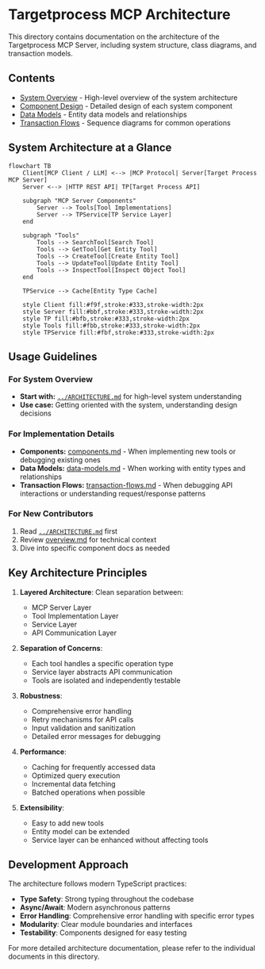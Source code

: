 # Targetprocess MCP Architecture

This directory contains documentation on the architecture of the Targetprocess MCP Server, including system structure, class diagrams, and transaction models.

## Contents

- [System Overview](overview.md) - High-level overview of the system architecture
- [Component Design](components.md) - Detailed design of each system component
- [Data Models](data-models.md) - Entity data models and relationships
- [Transaction Flows](transaction-flows.md) - Sequence diagrams for common operations

## System Architecture at a Glance

```mermaid
flowchart TB
    Client[MCP Client / LLM] <--> |MCP Protocol| Server[Target Process MCP Server]
    Server <--> |HTTP REST API| TP[Target Process API]
    
    subgraph "MCP Server Components"
        Server --> Tools[Tool Implementations]
        Server --> TPService[TP Service Layer]
    end
    
    subgraph "Tools"
        Tools --> SearchTool[Search Tool]
        Tools --> GetTool[Get Entity Tool]
        Tools --> CreateTool[Create Entity Tool]
        Tools --> UpdateTool[Update Entity Tool]
        Tools --> InspectTool[Inspect Object Tool]
    end
    
    TPService --> Cache[Entity Type Cache]
    
    style Client fill:#f9f,stroke:#333,stroke-width:2px
    style Server fill:#bbf,stroke:#333,stroke-width:2px
    style TP fill:#bfb,stroke:#333,stroke-width:2px
    style Tools fill:#fbb,stroke:#333,stroke-width:2px
    style TPService fill:#fbf,stroke:#333,stroke-width:2px
```

## Usage Guidelines

### For System Overview
- **Start with:** [`../ARCHITECTURE.md`](../ARCHITECTURE.md) for high-level system understanding
- **Use case:** Getting oriented with the system, understanding design decisions

### For Implementation Details
- **Components:** [components.md](components.md) - When implementing new tools or debugging existing ones
- **Data Models:** [data-models.md](data-models.md) - When working with entity types and relationships
- **Transaction Flows:** [transaction-flows.md](transaction-flows.md) - When debugging API interactions or understanding request/response patterns

### For New Contributors
1. Read [`../ARCHITECTURE.md`](../ARCHITECTURE.md) first
2. Review [overview.md](overview.md) for technical context
3. Dive into specific component docs as needed

## Key Architecture Principles

1. **Layered Architecture**: Clean separation between:
   - MCP Server Layer
   - Tool Implementation Layer
   - Service Layer
   - API Communication Layer

2. **Separation of Concerns**:
   - Each tool handles a specific operation type
   - Service layer abstracts API communication
   - Tools are isolated and independently testable

3. **Robustness**:
   - Comprehensive error handling
   - Retry mechanisms for API calls
   - Input validation and sanitization
   - Detailed error messages for debugging

4. **Performance**:
   - Caching for frequently accessed data
   - Optimized query execution
   - Incremental data fetching
   - Batched operations when possible

5. **Extensibility**:
   - Easy to add new tools
   - Entity model can be extended
   - Service layer can be enhanced without affecting tools

## Development Approach

The architecture follows modern TypeScript practices:

- **Type Safety**: Strong typing throughout the codebase
- **Async/Await**: Modern asynchronous patterns
- **Error Handling**: Comprehensive error handling with specific error types
- **Modularity**: Clear module boundaries and interfaces
- **Testability**: Components designed for easy testing

For more detailed architecture documentation, please refer to the individual documents in this directory.